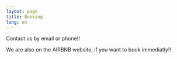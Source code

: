 ```yaml
---
layout: page
title: Booking
lang: en
---
```




Contact us by email or phone!!

We are also on the AIRBNB website, if you want to book immediatly!!

